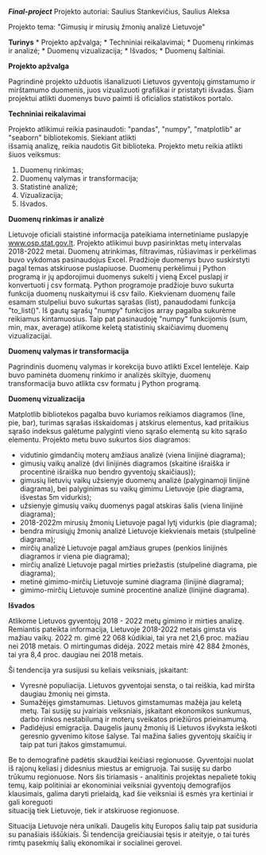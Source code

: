 **_Final-project_**
Projekto autoriai:
Saulius Stankevičius,
Saulius Aleksa

Projekto tema: "Gimusių ir mirusių žmonių analizė Lietuvoje"

**Turinys**
    * Projekto apžvalga;
    * Techniniai reikalavimai;
    * Duomenų rinkimas ir analizė;
    * Duomenų vizualizacija;
    * Išvados;
    * Duomenų šaltiniai.

**Projekto apžvalga**

Pagrindinė projekto užduotis išanalizuoti Lietuvos gyventojų gimstamumo ir mirštamumo duomenis, juos vizualizuoti
grafiškai ir pristatyti išvadas.
Šiam projektui atlikti duomenys buvo paimti iš oficialios statistikos portalo.

**Techniniai reikalavimai**

Projekto atlikimui reikia pasinaudoti: "pandas", "numpy", "matplotlib" ar "seaborn" bibliotekomis. Siekiant atlikti  
išsamią analizę, reikia naudotis Git biblioteka. Projekto metu reikia atlikti šiuos veiksmus:
1) Duomenų rinkimas;
2) Duomenų valymas ir transformacija;
3) Statistinė analizė;
4) Vizualizacija;
5) Išvados.

**Duomenų rinkimas ir analizė**

Lietuvoje oficiali staistinė informacija pateikiama internetiniame puslapyje www.osp.stat.gov.lt. Projekto atlikimui
buvp pasirinktas metų intervalas 2018-2022 metai. Duomenų atrinkimas, filtravimas, rūšiavimas ir perkėlimas buvo
vykdomas pasinaudojus Excel.
Pradžioje duomenys buvo suskirstyti pagal temas atskiruose puslapiuose. Duomenų perkėlimui į Python programą 
ir jų apdorojimui duomenys sukelti į vieną Excel puslapį ir konvertuoti į csv formatą.
Python programoje pradžioje buvo sukurta funkcija duomenų nuskaitymui iš csv failo.
Kiekvienam duomenų faile esamam stulpeliui buvo sukurtas sąrašas (list), panaudodami funkcija "to_list()".
Iš gautų sąrašų "numpy" funkcijos array pagalba sukurėme reikiamus kintamuosius. Taip pat pasinaudoję "numpy"
funkcijomis (sum, min, max, average) atlikome keletą statistinių skaičiavimų duomenų vizualizacijai.


**Duomenų valymas ir transformacija**

Pagrindinis duomenų valymas ir korekcija buvo atlikti Excel lentelėje. Kaip buvo paminėta duomenų rinkimo ir analizės
skiltyje, duomenų transformacija buvo atlikta csv formatu į Python programą.


**Duomenų vizualizacija**

Matplotlib bibliotekos pagalba buvo kuriamos reikiamos diagramos (line, pie, bar), turimas sąrašas išskaidomas
į atskirus elementus, kad pritaikius sąrašo indeksus galėtume palyginti vieno sąrašo elementą su kito sąrašo elementu.
Projekto metu buvo sukurtos šios diagramos:
- vidutinio gimdančių moterų amžiaus analizė (viena linijinė diagrama);
- gimusių vaikų analizė (dvi linijinės diagramos (skaitinė išraiška ir procentinė išraiška nuo bendro gyventojų skaičiaus));
- gimusių lietuvių vaikų užsienyje duomenų analizė (palyginamoji linijinė diagrama), 
  bei palyginimas su vaikų gimimu Lietuvoje (pie diagrama, išvestas 5m vidurkis);
- užsienyje gimusių vaikų duomenys pagal atskiras šalis (viena linijinė diagrama);
- 2018-2022m mirusių žmonių Lietuvoje pagal lytį vidurkis (pie diagrama);
- bendra mirusiųjų žmonių analizė Lietuvoje kiekvienais metais (stulpelinė diagrama);
- mirčių analizė Lietuvoje pagal amžiaus grupes (penkios linijinės diagramos ir viena pie diagrama);
- mirčių analizė Lietuvoje pagal mirties priežastis (stulpelinė diagrama, pie diagrama);
- metinė gimimo-mirčių Lietuvoje suminė diagrama (linijinė diagrama);
- gimimo-mirčių Lietuvoje suminė procentinė analizė (linijinė diagrama).


**Išvados**

Atlikome Lietuvos gyventojų 2018 - 2022 metų gimimo ir mirties analizę. 
Remiantis pateikta informacija, Lietuvoje 2018-2022 metais gimsta vis mažiau vaikų. 2022 m. gimė 22 068 kūdikiai, 
tai yra net 21,6 proc. mažiau nei 2018 metais. O mirtingumas didėja. 2022 metais mirė 42 884 žmonės,
tai yra 8,4 proc. daugiau nei 2018 metais.

Ši tendencija yra susijusi su keliais veiksniais, įskaitant:

- Vyresnė populiacija. Lietuvos gyventojai sensta, o tai reiškia, kad miršta daugiau žmonių nei gimsta.
- Sumažėjęs gimstamumas. Lietuvos gimstamumas mažėja jau keletą metų. Tai susiję su įvairiais veiksniais, įskaitant 
ekonomikos sunkumus, darbo rinkos nestabilumą ir moterų sveikatos priežiūros prieinamumą.
- Padidėjusi emigracija. Daugelis jaunų žmonių iš Lietuvos išvyksta ieškoti geresnio gyvenimo kitose šalyse. 
Tai mažina šalies gyventojų skaičių ir taip pat turi įtakos gimstamumui.

Be to demografinė padėtis skaudžiai keičiasi regionuose. Gyventojai nuolat iš rajonų keliasi į didesnius miestus ar 
emigruoja. Tai susiję su darbo trūkumu regionuose.
Nors šis tiriamasis - analitinis projektas nepalietė tokių temų, kaip politiniai ar ekonominiai veiksniai gyventojų
demografijos klausimais, galima daryti prielaidą, kad šie veiksniai iš esmės yra kertiniai ir gali koreguoti  
situaciją tiek Lietuvoje, tiek ir atskiruose regionuose.

Situacija Lietuvoje nėra unikali. Daugelis kitų Europos šalių taip pat susiduria su panašiais iššūkiais. 
Ši tendencija greičiausiai tęsis ir ateityje, o tai turės rimtų pasekmių šalių ekonomikai ir socialinei gerovei.
